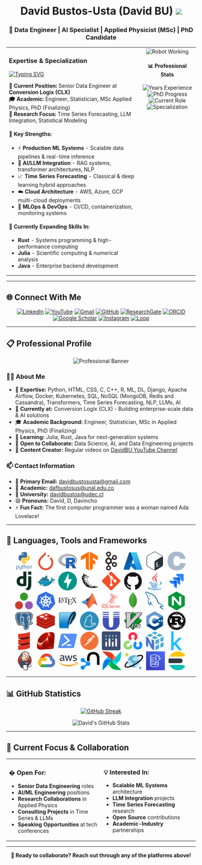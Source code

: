 <div align="center">

# **David Bustos-Usta (David BU)** <a href="https://media.giphy.com/media/hvRJCLFzcasrR4ia7z/giphy.gif"><img src="https://media.giphy.com/media/hvRJCLFzcasrR4ia7z/giphy.gif" width="30px"></a>

### 🎯 **Data Engineer | AI Specialist | Applied Physicist (MSc) | PhD Candidate**

</div>

<div align="center">
<table style="width: 100%; max-width: 900px;">
<tr>
<td style="width: 70%; vertical-align: top;">

### **Expertise & Specialization**

<p align="left">
  <a href="https://github.com/dfbustosus">
    <img src="https://readme-typing-svg.herokuapp.com?font=Fira+Code&size=20&pause=1000&color=3390FF&width=435&lines=Data+Engineering;Data+Science;AI+%26+LLMs;Backend+Development;Time+Series+Forecasting" alt="Typing SVG" />
  </a>
</p>

**🏢 Current Position:** Senior Data Engineer at **Conversion Logix (CLX)**  
**🎓 Academic:** Engineer, Statistician, MSc Applied Physics, PhD (Finalizing)  
**🔬 Research Focus:** Time Series Forecasting, LLM Integration, Statistical Modeling  

#### **🚀 Key Strengths:**
- ⚡ **Production ML Systems** - Scalable data pipelines & real-time inference
- 🧠 **AI/LLM Integration** - RAG systems, transformer architectures, NLP
- 📈 **Time Series Forecasting** - Classical & deep learning hybrid approaches  
- ☁️ **Cloud Architecture** - AWS, Azure, GCP multi-cloud deployments
- 🔄 **MLOps & DevOps** - CI/CD, containerization, monitoring systems

#### **🌱 Currently Expanding Skills In:**
- **Rust** - Systems programming & high-performance computing
- **Julia** - Scientific computing & numerical analysis  
- **Java** - Enterprise backend development

</td>
<td style="width: 40%; vertical-align: top; text-align: center;">

<img src="https://media.giphy.com/media/3oKIPnAiaMCws8nOsE/giphy.gif" width="200" alt="Robot Working" />

#### **📊 Professional Stats**
![Years Experience](https://img.shields.io/badge/Experience-7%2B%20Years-3390FF?style=flat-square&logo=calendar)  
![PhD Progress](https://img.shields.io/badge/PhD%20Status-Finalizing-3390FF?style=flat-square&logo=graduationcap)  
![Current Role](https://img.shields.io/badge/Level-Senior%20Engineer-3390FF?style=flat-square&logo=briefcase)  
![Specialization](https://img.shields.io/badge/Focus-AI%20%26%20Data%20Engineering-3390FF?style=flat-square&logo=robot)

</td>
</tr>
</table>
</div>

---

## **🌐 Connect With Me**

<div align="center">

[![LinkedIn](https://img.shields.io/badge/LinkedIn-David%20Bustos%20Usta-0077B5?style=for-the-badge&logo=linkedin&logoColor=white)](https://www.linkedin.com/in/%F0%9F%91%A8%E2%80%8D%F0%9F%92%BBdavid-bustos-usta-180676a0/) [![YouTube](https://img.shields.io/badge/YouTube-DavidBU-FF0000?style=for-the-badge&logo=youtube&logoColor=white)](https://www.youtube.com/channel/UC4b2wnFR8zzoy8ApjUXaU-g) [![Gmail](https://img.shields.io/badge/Gmail-davidbustosusta@gmail.com-D14836?style=for-the-badge&logo=gmail&logoColor=white)](mailto:davidbustosusta@gmail.com) [![GitHub](https://img.shields.io/github/followers/dfbustosus?label=GitHub%20Followers&style=for-the-badge&logo=github&logoColor=white&color=181717)](https://github.com/dfbustosus) [![ResearchGate](https://img.shields.io/badge/ResearchGate-David%20Bustos-00CCBB?style=for-the-badge&logo=researchgate&logoColor=white)](https://www.researchgate.net/profile/David-Bustos-Usta-2/publications?sorting=recentlyAdded&editMode=1) [![ORCID](https://img.shields.io/badge/ORCID-A6CE39?style=for-the-badge&logo=orcid&logoColor=white)](https://orcid.org/0000-0001-6431-9203) [![Google Scholar](https://img.shields.io/badge/Google%20Scholar-4285F4?style=for-the-badge&logo=googlescholar&logoColor=white)](https://scholar.google.com/citations?user=mozIJRoAAAAJ&hl=es) [![Instagram](https://img.shields.io/badge/Instagram-E4405F?style=for-the-badge&logo=instagram&logoColor=white)](https://www.instagram.com/davidusta/) [![Loop](https://img.shields.io/badge/Loop-FF6B6B?style=for-the-badge&logo=frontiersin&logoColor=white)](https://loop.frontiersin.org/people/2725451/overview)


</div>

---

## **📋 Professional Profile**

<div align="center">
<img src="https://readme-typing-svg.herokuapp.com?font=Fira+Code&weight=500&size=24&duration=3000&pause=1000&color=3390FF&background=000000&center=true&vCenter=true&width=800&height=100&lines=Data+Engineer+%7C+AI+Specialist+%7C+Applied+Physicist;Building+Scalable+ML+Systems+%26+Data+Pipelines;PhD+Candidate+in+Modeling;Python+%7C+AI%2FLLM+%7C+Time+Series+%7C+Cloud+Architecture" alt="Professional Banner" />
</div>

### **👨‍💼 About Me**
- 🎯 **Expertise:** Python, HTML, CSS, C, C++, R, ML, DL, Django, Apache Airflow, Docker, Kubernetes, SQL, NoSQL (MongoDB, Redis and Cassandra), Transformers, Time Series Forecasting, NLP, LLMs, AI
- 🏢 **Currently at:** Conversion Logix (CLX) - Building enterprise-scale data & AI solutions
- 🎓 **Academic Background:** Engineer, Statistician, MSc in Applied Physics, PhD (Finalizing)  
- 🌱 **Learning:** Julia, Rust, Java for next-generation systems  
- 🤝 **Open to Collaborate:** Data Science, AI, and Data Engineering projects
- 🎥 **Content Creator:** Regular videos on [DavidBU YouTube Channel](https://www.youtube.com/channel/UC4b2wnFR8zzoy8ApjUXaU-g)

### **📫 Contact Information**
- 📧 **Primary Email:** davidbustosusta@gmail.com  
- 📧 **Academic:** dafbustosus@unal.edu.co  
- 📧 **University:** davidbustos@udec.cl  
- 😄 **Pronouns:** David, D, Davincho
- ⚡ **Fun Fact:** The first computer programmer was a woman named Ada Lovelace!

---

## **🔨 Languages, Tools and Frameworks**

<div align="center">
<img src="https://github.com/devicons/devicon/blob/master/icons/python/python-original-wordmark.svg" title="Python" alt="Python" width="50" height="50"/>&nbsp;
<img src="https://github.com/devicons/devicon/blob/master/icons/pytorch/pytorch-original.svg" title="Pytorch" alt="Pytorch" width="50" height="50"/>&nbsp;
<img src="https://github.com/devicons/devicon/blob/master/icons/r/r-original.svg" title="R" alt="R" width="50" height="50"/>&nbsp;
<img src="https://github.com/devicons/devicon/blob/master/icons/tensorflow/tensorflow-original.svg" title="Tensorflow" alt="Tensorflow" width="50" height="50"/>&nbsp;
<img src="https://github.com/devicons/devicon/blob/master/icons/apachekafka/apachekafka-original.svg" title="Kafka" alt="Kafka" width="50" height="50"/>&nbsp;
<img src="https://github.com/devicons/devicon/blob/master/icons/azure/azure-original.svg" title="Azure" alt="Azure" width="50" height="50"/>&nbsp;
<img src="https://github.com/devicons/devicon/blob/master/icons/bash/bash-original.svg" title="Bash" alt="Bash" width="50" height="50"/>&nbsp;
<img src="https://github.com/devicons/devicon/blob/master/icons/c/c-original.svg" title="C" alt="C" width="50" height="50"/>&nbsp;
<img src="https://github.com/devicons/devicon/blob/master/icons/django/django-plain.svg" title="Django" alt="Django" width="50" height="50"/>&nbsp;
<img src="https://github.com/devicons/devicon/blob/master/icons/docker/docker-original.svg" title="Docker" alt="Docker" width="50" height="50"/>&nbsp;
<img src="https://github.com/devicons/devicon/blob/master/icons/fastapi/fastapi-original.svg" title="FastAPI" alt="FastAPI" width="50" height="50"/>&nbsp;
<img src="https://github.com/devicons/devicon/blob/master/icons/flask/flask-original.svg" title="Flask" alt="Flask" width="50" height="50"/>&nbsp;
<img src="https://github.com/devicons/devicon/blob/master/icons/git/git-original.svg" title="Git" alt="Git" width="50" height="50"/>&nbsp;
<img src="https://github.com/devicons/devicon/blob/master/icons/github/github-original.svg" title="Github" alt="Github" width="50" height="50"/>&nbsp;
<img src="https://github.com/devicons/devicon/blob/master/icons/java/java-original.svg" title="Java" alt="Java" width="50" height="50"/>&nbsp;
<img src="https://github.com/devicons/devicon/blob/master/icons/jira/jira-original.svg" title="Jira" alt="Jira" width="50" height="50"/>&nbsp;
<img src="https://github.com/devicons/devicon/blob/master/icons/julia/julia-original.svg" title="Julia" alt="Julia" width="50" height="50"/>&nbsp;
<img src="https://github.com/devicons/devicon/blob/master/icons/kubernetes/kubernetes-plain.svg" title="Kubernetes" alt="Kubernetes" width="50" height="50"/>&nbsp;
<img src="https://github.com/devicons/devicon/blob/master/icons/latex/latex-original.svg" title="Latex" alt="Latex" width="50" height="50"/>&nbsp;
<img src="https://github.com/devicons/devicon/blob/master/icons/matlab/matlab-original.svg" title="Matlab" alt="Matlab" width="50" height="50"/>&nbsp;
<img src="https://github.com/devicons/devicon/blob/master/icons/microsoftsqlserver/microsoftsqlserver-plain-wordmark.svg" title="SQLServer" alt="SQLServer" width="50" height="50"/>&nbsp;
<img src="https://github.com/devicons/devicon/blob/master/icons/mongodb/mongodb-original.svg" title="MongoDB" alt="MongoDB" width="50" height="50"/>&nbsp;
<img src="https://github.com/devicons/devicon/blob/master/icons/mysql/mysql-original.svg" title="MySQL" alt="MySQL" width="50" height="50"/>&nbsp;
<img src="https://github.com/devicons/devicon/blob/master/icons/nginx/nginx-original.svg" title="NGINX" alt="NGINX" width="50" height="50"/>&nbsp;
<img src="https://github.com/devicons/devicon/blob/master/icons/postgresql/postgresql-original.svg" title="Postgre" alt="Postgre" width="50" height="50"/>&nbsp;
<img src="https://github.com/devicons/devicon/blob/master/icons/redis/redis-original.svg" title="Redis" alt="Redis" width="50" height="50"/>&nbsp;
<img src="https://github.com/devicons/devicon/blob/master/icons/sqlite/sqlite-original.svg" title="SQLLIte" alt="SQLIte" width="50" height="50"/>&nbsp;
<img src="https://github.com/devicons/devicon/blob/master/icons/yarn/yarn-original.svg" title="Yarn" alt="Yarn" width="50" height="50"/>&nbsp;
<img src="https://github.com/devicons/devicon/blob/master/icons/unix/unix-original.svg" title="Unix" alt="Unix" width="50" height="50"/>&nbsp;
<img src="https://github.com/devicons/devicon/blob/master/icons/vim/vim-original.svg" title="Vim" alt="Vim" width="50" height="50"/>&nbsp;
<img src="https://github.com/devicons/devicon/blob/master/icons/cplusplus/cplusplus-original.svg" title="Cpp" alt="Cpp" width="50" height="50"/>&nbsp;
<img src="https://github.com/devicons/devicon/blob/master/icons/rust/rust-original.svg" title="Rust" alt="Rust" width="50" height="50"/>&nbsp;
<img src="https://github.com/devicons/devicon/blob/master/icons/scala/scala-original.svg" title="Scala" alt="Scala" width="50" height="50"/>&nbsp;
<img src="https://github.com/devicons/devicon/blob/master/icons/ruby/ruby-original.svg" title="Ruby" alt="Ruby" width="50" height="50"/>&nbsp;
<img src="https://github.com/devicons/devicon/blob/master/icons/powershell/powershell-original.svg" title="Powershell" alt="Powershell" width="50" height="50"/>&nbsp;
<img src="https://github.com/devicons/devicon/blob/master/icons/postman/postman-original.svg" title="Postman" alt="Postman" width="50" height="50"/>&nbsp;
<img src="https://github.com/devicons/devicon/blob/master/icons/plotly/plotly-original.svg" title="Plotly" alt="Plotly" width="50" height="50"/>&nbsp;
<img src="https://github.com/devicons/devicon/blob/master/icons/opencv/opencv-original.svg" title="OpenCV" alt="OpenCV" width="50" height="50"/>&nbsp;
<img src="https://github.com/devicons/devicon/blob/master/icons/numpy/numpy-original.svg" title="Numpy" alt="Numpy" width="50" height="50"/>&nbsp;
<img src="https://github.com/devicons/devicon/blob/master/icons/kaggle/kaggle-original.svg" title="Kaggle" alt="Kaggle" width="50" height="50"/>&nbsp;
<img src="https://github.com/devicons/devicon/blob/master/icons/jenkins/jenkins-original.svg" title="Jenkins" alt="Jenkins" width="50" height="50"/>&nbsp;
<img src="https://github.com/devicons/devicon/blob/master/icons/googlecloud/googlecloud-original.svg" title="GCP" alt="GCP" width="50" height="50"/>&nbsp;
<img src="https://github.com/devicons/devicon/blob/master/icons/amazonwebservices/amazonwebservices-original-wordmark.svg" title="AWS" alt="AWS" width="50" height="50"/>&nbsp;
<img src="https://github.com/devicons/devicon/blob/master/icons/neo4j/neo4j-original.svg" title="Neo4J" alt="Neo4J" width="50" height="50"/>&nbsp;
<img src="https://github.com/devicons/devicon/blob/master/icons/apacheairflow/apacheairflow-original.svg" title="Airflow" alt="Airflow" width="50" height="50"/>&nbsp;
<img src="https://github.com/devicons/devicon/blob/master/icons/cosmosdb/cosmosdb-original.svg" title="CosmosDB" alt="CosmosDB" width="50" height="50"/>&nbsp;
<img src="https://github.com/devicons/devicon/blob/master/icons/dynamodb/dynamodb-original.svg" title="DynamoDB" alt="DynamoDB" width="50" height="50"/>&nbsp;
<img src="https://github.com/devicons/devicon/blob/master/icons/elasticsearch/elasticsearch-original.svg" title="ElasticSearch" alt="ElasticSearch" width="50" height="50"/>
</div>

---

## **📊 GitHub Statistics**

<div align="center">

[![GitHub Streak](https://streak-stats.demolab.com?user=dfbustosus&theme=dark&hide_border=true&background=000000&ring=3390FF&fire=3390FF&currStreakLabel=3390FF)](https://git.io/streak-stats)

![David's GitHub Stats](https://github-readme-stats.vercel.app/api?username=dfbustosus&show_icons=true&theme=dark&hide_border=true&bg_color=000000&title_color=3390FF&icon_color=3390FF&text_color=ffffff)

</div>

---

## **🎯 Current Focus & Collaboration**

<table>
<tr>
<td width="50%" valign="top">

### **� Open For:**
- **Senior Data Engineering** roles
- **AI/ML Engineering** positions  
- **Research Collaborations** in Applied Physics
- **Consulting Projects** in Time Series & LLMs
- **Speaking Opportunities** at tech conferences

</td>
<td width="50%" valign="top">

### **💡 Interested In:**
- **Scalable ML Systems** architecture
- **LLM Integration** projects
- **Time Series Forecasting** research
- **Open Source** contributions
- **Academic-Industry** partnerships

</td>
</tr>
</table>

---

<div align="center">

**📧 Ready to collaborate? Reach out through any of the platforms above!**

</div>
